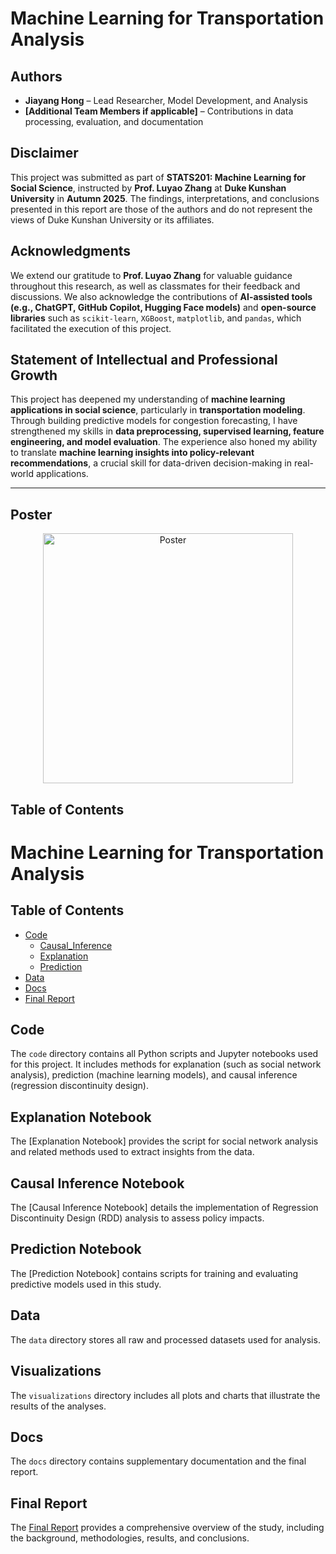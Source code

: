 # **Machine Learning for Transportation Analysis**

## **Authors**
- **Jiayang Hong** – Lead Researcher, Model Development, and Analysis  
- **[Additional Team Members if applicable]** – Contributions in data processing, evaluation, and documentation  

## **Disclaimer**
This project was submitted as part of **STATS201: Machine Learning for Social Science**, instructed by **Prof. Luyao Zhang** at **Duke Kunshan University** in **Autumn 2025**. The findings, interpretations, and conclusions presented in this report are those of the authors and do not represent the views of Duke Kunshan University or its affiliates.

## **Acknowledgments**
We extend our gratitude to **Prof. Luyao Zhang** for valuable guidance throughout this research, as well as classmates for their feedback and discussions. We also acknowledge the contributions of **AI-assisted tools (e.g., ChatGPT, GitHub Copilot, Hugging Face models)** and **open-source libraries** such as `scikit-learn`, `XGBoost`, `matplotlib`, and `pandas`, which facilitated the execution of this project.

## **Statement of Intellectual and Professional Growth**
This project has deepened my understanding of **machine learning applications in social science**, particularly in **transportation modeling**. Through building predictive models for congestion forecasting, I have strengthened my skills in **data preprocessing, supervised learning, feature engineering, and model evaluation**. The experience also honed my ability to translate **machine learning insights into policy-relevant recommendations**, a crucial skill for data-driven decision-making in real-world applications.

---
## **Poster**
<div align="center">
  <img src="https://github.com/user-attachments/assets/05010698-1779-425f-b275-5c8d3c1bc552" alt="Poster" width="400">
</div>


## **Table of Contents**
# Machine Learning for Transportation Analysis

## Table of Contents
- [Code](./Code)
  - [Causal_Inference](./Code/Causal_Inference.py)
  - [Explanation](./Code/Explanation.py)
  - [Prediction](./Code/Prediction.py)
- [Data](./Data)
- [Docs](./Documentation)
- [Final Report](./Final_Report.pdf)

## Code
The `code` directory contains all Python scripts and Jupyter notebooks used for this project. It includes methods for explanation (such as social network analysis), prediction (machine learning models), and causal inference (regression discontinuity design).

## Explanation Notebook
The [Explanation Notebook] provides the script for social network analysis and related methods used to extract insights from the data.

## Causal Inference Notebook
The [Causal Inference Notebook] details the implementation of Regression Discontinuity Design (RDD) analysis to assess policy impacts.

## Prediction Notebook
The [Prediction Notebook] contains scripts for training and evaluating predictive models used in this study.

## Data
The `data` directory stores all raw and processed datasets used for analysis.

## Visualizations
The `visualizations` directory includes all plots and charts that illustrate the results of the analyses.

## Docs
The `docs` directory contains supplementary documentation and the final report.

## Final Report
The [Final Report](Final_Report.pdf) provides a comprehensive overview of the study, including the background, methodologies, results, and conclusions.
